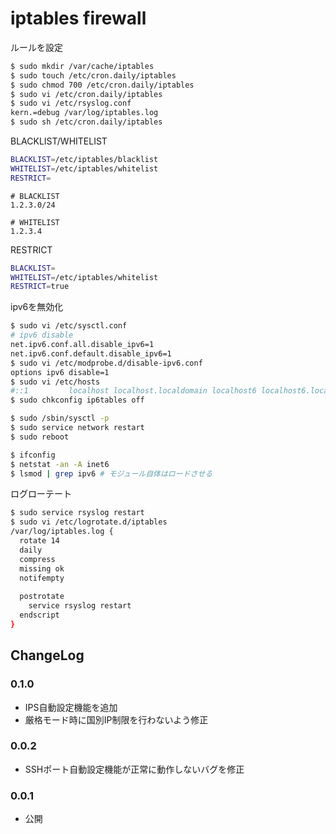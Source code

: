 # iptables firewall

ルールを設定

```sh
$ sudo mkdir /var/cache/iptables
$ sudo touch /etc/cron.daily/iptables
$ sudo chmod 700 /etc/cron.daily/iptables
$ sudo vi /etc/cron.daily/iptables
$ sudo vi /etc/rsyslog.conf
kern.=debug /var/log/iptables.log
$ sudo sh /etc/cron.daily/iptables
```

BLACKLIST/WHITELIST

```sh
BLACKLIST=/etc/iptables/blacklist
WHITELIST=/etc/iptables/whitelist
RESTRICT=
```

```
# BLACKLIST
1.2.3.0/24
```

```
# WHITELIST
1.2.3.4
```

RESTRICT

```sh
BLACKLIST=
WHITELIST=/etc/iptables/whitelist
RESTRICT=true
```

ipv6を無効化
```sh
$ sudo vi /etc/sysctl.conf
# ipv6 disable
net.ipv6.conf.all.disable_ipv6=1
net.ipv6.conf.default.disable_ipv6=1
$ sudo vi /etc/modprobe.d/disable-ipv6.conf
options ipv6 disable=1
$ sudo vi /etc/hosts
#::1         localhost localhost.localdomain localhost6 localhost6.localdomain6
$ sudo chkconfig ip6tables off

$ sudo /sbin/sysctl -p
$ sudo service network restart
$ sudo reboot

$ ifconfig
$ netstat -an -A inet6
$ lsmod | grep ipv6 # モジュール自体はロードさせる
```

ログローテート
```sh
$ sudo service rsyslog restart
$ sudo vi /etc/logrotate.d/iptables
/var/log/iptables.log {
  rotate 14
  daily
  compress
  missing ok
  notifempty
  
  postrotate
    service rsyslog restart
  endscript
}
```

## ChangeLog

### 0.1.0

* IPS自動設定機能を追加
* 厳格モード時に国別IP制限を行わないよう修正

### 0.0.2

* SSHポート自動設定機能が正常に動作しないバグを修正

### 0.0.1

* 公開
